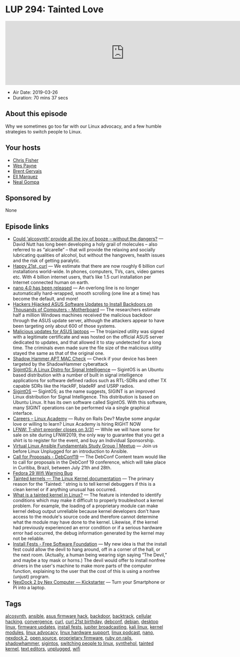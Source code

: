 # LUP 294: Tainted Love

<iframe src="https://player.fireside.fm/v2/RUkczH-V+bSiheEgc?theme=dark" width="740" height="200" frameborder="0" scrolling="no"></iframe>

* Air Date: 2019-03-26
* Duration: 70 mins 37 secs

## About this episode

Why we sometimes go too far with our Linux advocacy, and a few humble strategies to switch people to Linux.

## Your hosts
* [Chris Fisher](https://linuxunplugged.com/hosts/chrislas)
* [Wes Payne](https://linuxunplugged.com/hosts/wes)
* [Brent Gervais](https://linuxunplugged.com/guests/brentgervais)
* [Ell Marquez](https://linuxunplugged.com/guests/ell)
* [Neal Gompa](https://linuxunplugged.com/guests/nealgompa)

## Sponsored by

None



## Episode links

  * [Could ‘alcosynth’ provide all the joy of booze – without the dangers?](https://www.theguardian.com/science/2019/mar/26/an-innocent-drink-could-alcosynth-provide-all-the-joy-of-booze-without-the-dangers "Could ‘alcosynth’ provide all the joy of booze – without the dangers?") — David Nutt has long been developing a holy grail of molecules – also referred to as “alcarelle” – that will provide the relaxing and socially lubricating qualities of alcohol, but without the hangovers, health issues and the risk of getting paralytic.
  * [Happy 21st, curl](https://daniel.haxx.se/blog/2019/03/20/happy-21st-curl/ "Happy 21st, curl") — We estimate that there are now roughly 6 billion curl installations world-wide. In phones, computers, TVs, cars, video games etc. With 4 billion internet users, that’s like 1.5 curl installation per Internet connected human on earth.
  * [nano 4.0 has been released](http://lists.gnu.org/archive/html/info-gnu/2019-03/msg00006.html "nano 4.0 has been released") — An overlong line is no longer automatically hard-wrapped, smooth scrolling (one line at a time) has become the default, and more!
  * [Hackers Hijacked ASUS Software Updates to Install Backdoors on Thousands of Computers - Motherboard](https://motherboard.vice.com/en_us/article/pan9wn/hackers-hijacked-asus-software-updates-to-install-backdoors-on-thousands-of-computers "Hackers Hijacked ASUS Software Updates to Install Backdoors on Thousands of Computers - Motherboard") — The researchers estimate half a million Windows machines received the malicious backdoor through the ASUS update server, although the attackers appear to have been targeting only about 600 of those systems.
  * [Malicious updates for ASUS laptops](https://www.kaspersky.com/blog/shadow-hammer-teaser/26149/ "Malicious updates for ASUS laptops") — The trojanized utility was signed with a legitimate certificate and was hosted on the official ASUS server dedicated to updates, and that allowed it to stay undetected for a long time. The criminals even made sure the file size of the malicious utility stayed the same as that of the original one.
  * [Shadow Hammer APT MAC Check](https://shadowhammer.kaspersky.com/ "Shadow Hammer APT MAC Check") — Check if your device has been targeted by the ShadowHammer cyberattack
  * [SigintOS: A Linux Distro for Signal Intelligence](https://www.rtl-sdr.com/sigintos-a-linux-distro-for-signal-intelligence/ "SigintOS: A Linux Distro for Signal Intelligence") — SigintOS is an Ubuntu based distribution with a number of built in signal intelligence applications for software defined radios such as RTL-SDRs and other TX capable SDRs like the HackRF, bladeRF and USRP radios. 
  * [SigintOS](https://www.sigintos.com/about/ "SigintOS") — SigintOS; as the name suggests, SIGINT is an improved Linux distribution for Signal Intelligence. This distribution is based on Ubuntu Linux. It has its own software called SigintOS. With this software, many SIGINT operations can be performed via a single graphical interface.
  * [Careers – Linux Academy](https://linuxacademy.com/careers/ "Careers – Linux Academy") — Ruby on Rails Dev? Maybe some angular love or willing to learn? Linux Academy is hiring RIGHT NOW
  * [LFNW: T-shirt preorder closes on 3/31](http://blog.lfnw.org/2019/03/25/closing-individual-sponsorship.html "LFNW: T-shirt preorder closes on 3/31") — While we will have some for sale on site during LFNW2019, the only way to guarantee that you get a shirt is to register for the event, and buy an Individual Sponsorship. 
  * [Virtual Linux Ansible Fundamentals Study Group | Meetup](https://www.meetup.com/jupiterbroadcasting/events/259368642/ "Virtual Linux Ansible Fundamentals Study Group | Meetup") — Join us before Linux Unplugged for an introduction to Ansible. 
  * [Call for Proposals - DebConf19](https://debconf19.debconf.org/cfp/ "Call for Proposals - DebConf19") — The DebConf Content team would like to call for proposals in the DebConf 19 conference, which will take place in Curitiba, Brazil, between July 21th and 28th. 
  * [Fedora 29 Wifi Warning Bug](https://bugzilla.redhat.com/show_bug.cgi?id=1659800 "Fedora 29 Wifi Warning Bug")
  * [Tainted kernels — The Linux Kernel documentation](https://www.kernel.org/doc/html/v4.20/admin-guide/tainted-kernels.html "Tainted kernels — The Linux Kernel documentation") — The primary reason for the ‘Tainted: ‘ string is to tell kernel debuggers if this is a clean kernel or if anything unusual has occurred. 
  * [What is a tainted kernel in Linux?](https://unix.stackexchange.com/questions/118116/what-is-a-tainted-kernel-in-linux/118117#118117 "What is a tainted kernel in Linux?") — The feature is intended to identify conditions which may make it difficult to properly troubleshoot a kernel problem. For example, the loading of a proprietary module can make kernel debug output unreliable because kernel developers don't have access to the module's source code and therefore cannot determine what the module may have done to the kernel. Likewise, if the kernel had previously experienced an error condition or if a serious hardware error had occurred, the debug information generated by the kernel may not be reliable.
  * [Install Fests - Free Software Foundation](https://www.gnu.org/philosophy/install-fest-devil "Install Fests - Free Software Foundation") — My new idea is that the install fest could allow the devil to hang around, off in a corner of the hall, or the next room. (Actually, a human being wearing sign saying “The Devil,” and maybe a toy mask or horns.) The devil would offer to install nonfree drivers in the user's machine to make more parts of the computer function, explaining to the user that the cost of this is using a nonfree (unjust) program.
  * [NexDock 2 by Nex Computer — Kickstarter](https://www.kickstarter.com/projects/nexcomputer/nexdock-2 "NexDock 2 by Nex Computer — Kickstarter") — Turn your Smartphone or Pi into a laptop.



## Tags

[alcosynth](https://linuxunplugged.com/tags/alcosynth), [ansible](https://linuxunplugged.com/tags/ansible), [asus firmware hack](https://linuxunplugged.com/tags/asus%20firmware%20hack), [backdoor](https://linuxunplugged.com/tags/backdoor), [backtrack](https://linuxunplugged.com/tags/backtrack), [cellular hacking](https://linuxunplugged.com/tags/cellular%20hacking), [convergence](https://linuxunplugged.com/tags/convergence), [curl](https://linuxunplugged.com/tags/curl), [curl 21st birthday](https://linuxunplugged.com/tags/curl%2021st%20birthday), [debconf](https://linuxunplugged.com/tags/debconf), [debian](https://linuxunplugged.com/tags/debian), [desktop linux](https://linuxunplugged.com/tags/desktop%20linux), [firmware updates](https://linuxunplugged.com/tags/firmware%20updates), [install fests](https://linuxunplugged.com/tags/install%20fests), [jupiter broadcasting](https://linuxunplugged.com/tags/jupiter%20broadcasting), [kali linux](https://linuxunplugged.com/tags/kali%20linux), [kernel modules](https://linuxunplugged.com/tags/kernel%20modules), [linux advocacy](https://linuxunplugged.com/tags/linux%20advocacy), [linux hardware support](https://linuxunplugged.com/tags/linux%20hardware%20support), [linux podcast](https://linuxunplugged.com/tags/linux%20podcast), [nano](https://linuxunplugged.com/tags/nano), [nexdock 2](https://linuxunplugged.com/tags/nexdock%202), [open source](https://linuxunplugged.com/tags/open%20source), [proprietary firmware](https://linuxunplugged.com/tags/proprietary%20firmware), [ruby on rails](https://linuxunplugged.com/tags/ruby%20on%20rails), [shadowhammer](https://linuxunplugged.com/tags/shadowhammer), [sigintos](https://linuxunplugged.com/tags/sigintos), [switching people to linux](https://linuxunplugged.com/tags/switching%20people%20to%20linux), [synthehol](https://linuxunplugged.com/tags/synthehol), [tainted kernel](https://linuxunplugged.com/tags/tainted%20kernel), [text editors](https://linuxunplugged.com/tags/text%20editors), [unplugged](https://linuxunplugged.com/tags/unplugged), [wifi](https://linuxunplugged.com/tags/wifi)